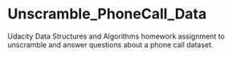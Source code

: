 # Unscramble_PhoneCall_Data
Udacity Data Structures and Algorithms homework assignment to unscramble and answer questions about a phone call dataset.
